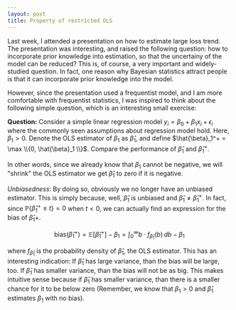 ```yaml
---
layout: post
title: Property of restricted OLS
---
```


Last week, I attended a presentation on how to estimate large loss trend. The presentation was interesting, and raised the following question: how to incorporate prior knowledge into estimation, so that the uncertainy of the model can be reduced? This is, of course, a very important and widely-studied question. In fact, one reason why Bayesian statistics attract people is that it can incorporate prior knowledge into the model.

However, since the presentation used a frequentist model, and I am more comfortable with frequentist statistics, I was inspired to think about the following simple question, which is an interesting small exercise:

**Question:** Consider a simple linear regression model $y_i = \beta_0 + \beta_1 x_i + \epsilon_i$ where the commonly seen assumptions about regression model hold. Here, $\beta_1 > 0$. Denote the OLS estimator of $\beta_1$ as $\hat{\beta}_1$, and define $\hat{\beta}_1^+ = \max \\{0, \hat{\beta}_1 \\}$. Compare the performance of $\hat{\beta}_1$ and $\hat{\beta}_1^+$.

In other words, since we already know that $\beta_1$ cannot be negative, we will "shrink" the OLS estimator we get $\hat{\beta}_1$ to zero if it is negative.

_Unbiasedness_: By doing so, obviously we no longer have an unbiased estimator. This is simply because, well, $\hat{\beta}_1$ is unbiased and $\hat{\beta}_1 \ne \hat{\beta}_1^+$. In fact, since $\mathbb{P}\{ \hat{\beta}_1^+ \le t\} = 0$ when $t < 0$, we can actually find an expression for the bias of $\hat{\beta}_1+$.

$$ \text{bias}\left( \hat{\beta}_1^+\right) = \mathbb{E}\left[ \hat{\beta}_1^+ \right] - \beta_1 = \int_0^\infty b\cdot f_{\hat{\beta}_1} \left(b\right) \,db - \beta_1$$

where $f_{\hat{\beta}_1}$ is the probability density of $\hat{\beta}_1$, the OLS estimator. This has an interesting indication: If $\hat{\beta}_1$ has large variance, than the bias will be large, too. If $\hat{\beta}_1$ has smaller variance, than the bias will not be as big. This makes intuitive sense because if $\hat{\beta}_1$ has smaller variance, than there is a smaller chance for it to be below zero (Remember, we know that $\beta_1 > 0$ and $\hat{\beta}_1$ estimates $\beta_1$ with no bias).
